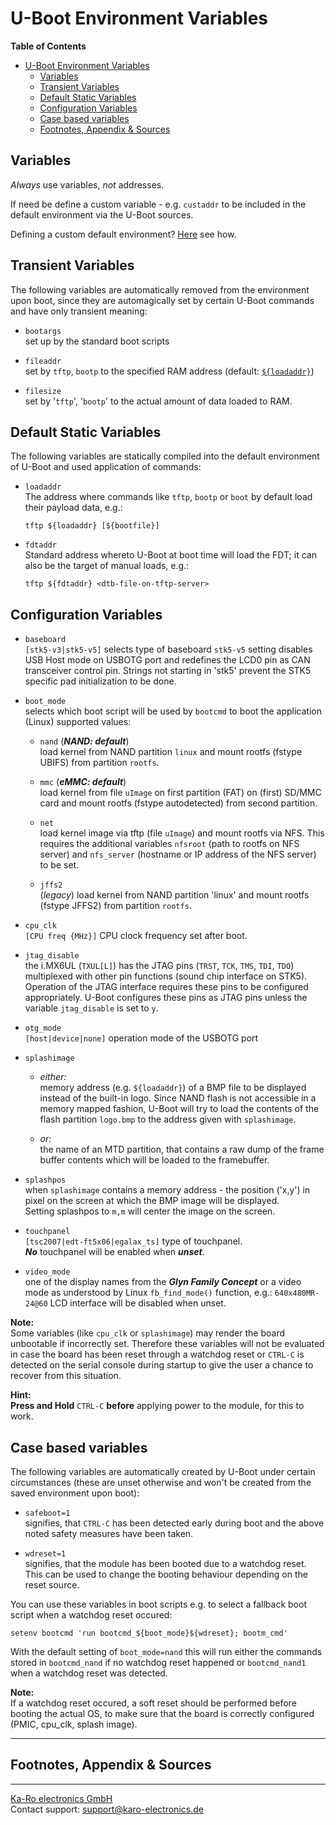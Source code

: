 # U-Boot Environment Variables

<!-- markdown-toc start - Don't edit this section. Run M-x markdown-toc-refresh-toc -->
**Table of Contents**

- [U-Boot Environment Variables](#u-boot-environment-variables)
    - [Variables](#variables)
    - [Transient Variables](#transient-variables)
    - [Default Static Variables](#default-static-variables)
    - [Configuration Variables](#configuration-variables)
    - [Case based variables](#case-based-variables)
    - [Footnotes, Appendix & Sources](#footnotes-appendix--sources)

<!-- markdown-toc end -->


## Variables
_Always_ use variables, _not_ addresses.

If need be define a custom variable - e.g. `custaddr` to be included in the
default environment via the U-Boot sources.

Defining a custom default environment? [Here][uboot-src-4-env] see how.

## Transient Variables
The following variables are automatically removed from the environment upon
boot, since they are automagically set by certain U-Boot commands and have
only transient meaning:

* `bootargs`  
  set up by the standard boot scripts

* `fileaddr`  
  set by `tftp`, `bootp` to the specified RAM address
  (default: [`${loadaddr}`](#loadaddr))

* `filesize`  
  set by '`tftp`', '`bootp`' to the actual amount of data loaded to RAM.


## Default Static Variables
The following variables are statically compiled into the default environment of
U-Boot and used application of commands:

* `loadaddr`<a id="loadaddr"></a>   
  The address where commands like `tftp`, `bootp` or `boot` by default load their
  payload data, e.g.:

  `tftp ${loadaddr} [${bootfile}]`

* `fdtaddr`  
  Standard address whereto U-Boot at boot time will load the FDT; it can also be
  the target of manual loads, e.g.:

  `tftp ${fdtaddr} <dtb-file-on-tftp-server>`


## Configuration Variables
* `baseboard`  
  `[stk5-v3|stk5-v5]` selects type of baseboard `stk5-v5` setting disables USB
  Host mode on USBOTG port and redefines the LCD0 pin as CAN transceiver control
  pin. Strings not starting in 'stk5' prevent the STK5 specific pad
  initialization to be done.

* `boot_mode`  
  selects which boot script will be used by `bootcmd` to boot the application
  (Linux) supported values:

	* `nand` (_**NAND: default**_)  
      load kernel from NAND partition `linux` and mount rootfs (fstype UBIFS)
      from partition `rootfs`.

	* `mmc` (_**eMMC: default**_)  
      load kernel from file `uImage` on first partition (FAT) on (first) SD/MMC
      card and mount rootfs (fstype autodetected) from second partition.

	* `net`  
      load kernel image via tftp (file `uImage`) and mount rootfs via NFS. This
      requires the additional variables `nfsroot` (path to rootfs on NFS server)
      and `nfs_server` (hostname or IP address of the NFS server) to be set.

	* `jffs2`  
      (_legacy_) load kernel from NAND partition 'linux' and mount rootfs
      (fstype JFFS2) from partition `rootfs`.

* `cpu_clk`  
  `[CPU freq {MHz}]` CPU clock frequency set after boot.

* `jtag_disable`  
  the i.MX6UL (`TXUL[L]`) has the JTAG pins (`TRST`, `TCK`, `TMS`, `TDI`,
  `TDO`) multiplexed with other pin functions (sound chip interface on
  STK5). Operation of the JTAG interface requires these pins to be configured
  appropriately. U-Boot configures these pins as JTAG pins unless the variable
  `jtag_disable` is set to `y`.

* `otg_mode`  
  `[host|device|none]` operation mode of the USBOTG port

* `splashimage`  
  * _either:_  
     memory address (e.g. `${loadaddr}`) of a BMP file to be displayed
     instead of the built-in logo. Since NAND flash is not accessible in a
     memory mapped fashion, U-Boot will try to load the contents of the flash
	 partition `logo.bmp` to the address given with `splashimage`.

  * _or:_  
     the name of an MTD partition, that contains a raw dump of the frame buffer
     contents which will be loaded to the framebuffer.

* `splashpos`  
  when `splashimage` contains a memory address - the position ('x,y') in pixel
  on the screen at which the BMP image will be displayed.  
  Setting splashpos to `m,m` will center the image on the screen.

* `touchpanel`  
  `[tsc2007|edt-ft5x06|egalax_ts]` type of touchpanel.  
  _**No**_ touchpanel will be enabled when _**unset**_.

* `video_mode`  
  one of the display names from the _**Glyn Family Concept**_ or a video mode as
  understood by Linux `fb_find_mode()` function, e.g.: `640x480MR-24@60` LCD
  interface will be disabled when unset.

**Note:**  
Some variables (like `cpu_clk` or `splashimage`) may render the board
unbootable if incorrectly set. Therefore these variables will not be evaluated
in case the board has been reset through a watchdog reset or `CTRL-C` is
detected on the serial console during startup to give the user a chance to
recover from this situation.  

**Hint:**  
**Press and Hold** `CTRL-C` **before** applying power to the module, for this
to work.

## Case based variables
The following variables are automatically created by U-Boot under
certain circumstances (these are unset otherwise and won't be created
from the saved environment upon boot):

* `safeboot=1`  
  signifies, that `CTRL-C` has been detected early during  boot and the above
  noted safety measures have been taken.

* `wdreset=1`  
  signifies, that the module has been booted due to a watchdog reset. This can be
  used to change the booting behaviour depending on the reset source.

You can use these variables in boot scripts e.g. to select a fallback boot
script when a watchdog reset occured:

`setenv bootcmd 'run bootcmd_${boot_mode}${wdreset}; bootm_cmd'`  

With the default setting of `boot_mode=nand` this will run either the commands
stored in `bootcmd_nand` if no watchdog reset happened or `bootcmd_nand1` when a
watchdog reset was detected.

**Note:**  
If a watchdog reset occured, a soft reset should be performed before booting the
actual OS, to make sure that the board is correctly configured (PMIC, cpu_clk,
splash image).

---
## Footnotes, Appendix & Sources

[uboot-src-4-env]: https://github.com/karo-electronics/karo-tx-uboot/blob/master/include/configs/tx6.h

---
[Ka-Ro electronics GmbH](http://www.karo-electronics.de)  
Contact support: support@karo-electronics.de
